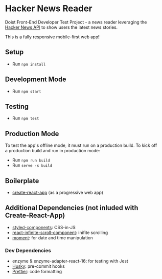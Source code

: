 # Hacker News Reader

Doist Front-End Developer Test Project - a news reader leveraging the [Hacker News API](https://github.com/HackerNews/API) to show users the latest news stories.

This is a fully responsive mobile-first web app!

## Setup 
- Run `npm install`

## Development Mode
- Run `npm start`

## Testing 
- Run `npm test`

## Production Mode
To test the app's offline mode, it must run on a production build. To kick off a production build and run in production mode:
- Run `npm run build`
- Run `serve -s build`

## Boilerplate
- [create-react-app](https://create-react-app.dev/docs/making-a-progressive-web-app/) (as a progressive web app)

## Additional Dependencies (not inluded with Create-React-App)

- [styled-components](https://styled-components.com/docs): CSS-in-JS
- [react-infinite-scroll-component](https://react-infinite-scroll-component.netlify.app/?path=/story/*): inifite scrolling
- [moment](https://momentjs.com/): for date and time manipulation

### Dev Dependencies 
- enzyme & enzyme-adapter-react-16: for testing with Jest
- [Husky](https://typicode.github.io/husky/#/): pre-commit hooks
- [Prettier](https://prettier.io/): code formatting
